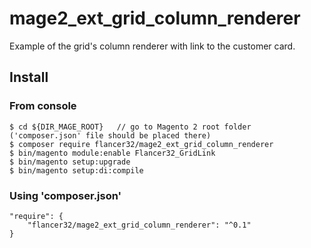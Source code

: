 # mage2_ext_grid_column_renderer
Example of the grid's column renderer with link to the customer card.


## Install

### From console

    $ cd ${DIR_MAGE_ROOT}   // go to Magento 2 root folder ('composer.json' file should be placed there)
    $ composer require flancer32/mage2_ext_grid_column_renderer
    $ bin/magento module:enable Flancer32_GridLink
    $ bin/magento setup:upgrade
    $ bin/magento setup:di:compile


### Using 'composer.json'

    "require": {
        "flancer32/mage2_ext_grid_column_renderer": "^0.1"
    }